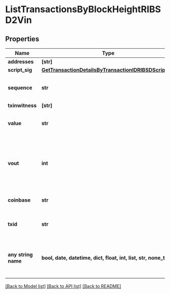 # ListTransactionsByBlockHeightRIBSD2Vin


## Properties
Name | Type | Description | Notes
------------ | ------------- | ------------- | -------------
**addresses** | **[str]** |  | 
**script_sig** | [**GetTransactionDetailsByTransactionIDRIBSDScriptSig**](GetTransactionDetailsByTransactionIDRIBSDScriptSig.md) |  | 
**sequence** | **str** | Represents the script sequence number. | 
**txinwitness** | **[str]** |  | 
**value** | **str** | Represents the sent/received amount. | 
**vout** | **int** | It refers to the index of the output address of this transaction. The index starts from 0. | 
**coinbase** | **str** | Represents the coinbase hex. | [optional] 
**txid** | **str** | Represents the reference transaction identifier. | [optional] 
**any string name** | **bool, date, datetime, dict, float, int, list, str, none_type** | any string name can be used but the value must be the correct type | [optional]

[[Back to Model list]](../README.md#documentation-for-models) [[Back to API list]](../README.md#documentation-for-api-endpoints) [[Back to README]](../README.md)


